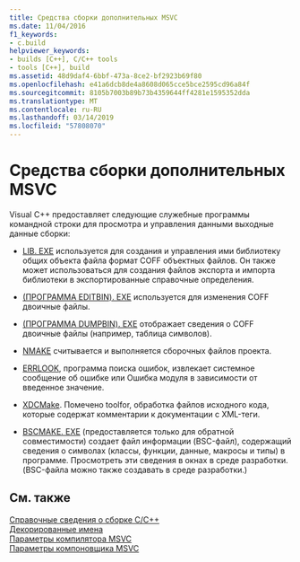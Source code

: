 ```yaml
---
title: Средства сборки дополнительных MSVC
ms.date: 11/04/2016
f1_keywords:
- c.build
helpviewer_keywords:
- builds [C++], C/C++ tools
- tools [C++], build
ms.assetid: 48d9daf4-6bbf-473a-8ce2-bf2923b69f80
ms.openlocfilehash: e41a6dcb8de4a8608d065cce5bce2595cd96a84f
ms.sourcegitcommit: 8105b7003b89b73b4359644ff4281e1595352dda
ms.translationtype: MT
ms.contentlocale: ru-RU
ms.lasthandoff: 03/14/2019
ms.locfileid: "57808070"
---
```

# <a name="additional-msvc-build-tools"></a>Средства сборки дополнительных MSVC

Visual C++ предоставляет следующие служебные программы командной строки для просмотра и управления данными выходные данные сборки:


- [LIB. EXE](lib-reference.md) используется для создания и управления ими библиотеку общих объекта файла формат COFF объектных файлов. Он также может использоваться для создания файлов экспорта и импорта библиотеки в экспортированные справочные определения.

- [(ПРОГРАММА EDITBIN). EXE](editbin-reference.md) используется для изменения COFF двоичные файлы.

- [(ПРОГРАММА DUMPBIN). EXE](dumpbin-reference.md) отображает сведения о COFF двоичные файлы (например, таблица символов).

- [NMAKE](nmake-reference.md) считывается и выполняется сборочных файлов проекта.

- [ERRLOOK](value-edit-control.md), программа поиска ошибок, извлекает системное сообщение об ошибке или Ошибка модуля в зависимости от введенное значение.

- [XDCMake](xdcmake-reference.md). Помечено toolfor, обработка файлов исходного кода, которые содержат комментарии к документации с XML-теги.

- [BSCMAKE. EXE](bscmake-reference.md) (предоставляется только для обратной совместимости) создает файл информации (BSC-файл), содержащий сведения о символах (классы, функции, данные, макросы и типы) в программе. Просмотреть эти сведения в окнах в среде разработки. (BSC-файла можно также создавать в среде разработки.)

## <a name="see-also"></a>См. также

[Справочные сведения о сборке C/C++](c-cpp-building-reference.md)<br/>
[Декорированные имена](decorated-names.md)<br/>
[Параметры компилятора MSVC](compiler-options.md)<br/>
[Параметры компоновщика MSVC](linker-options.md)
